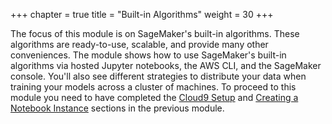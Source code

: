 +++
chapter = true
title = "Built-in Algorithms"
weight = 30
+++

The focus of this module is on SageMaker's built-in algorithms. These algorithms are ready-to-use, scalable, and provide many other conveniences. The module shows how to use SageMaker's built-in algorithms via hosted Jupyter notebooks, the AWS CLI, and the SageMaker console. You'll also see different strategies to distribute your data when training your models across a cluster of machines. To proceed to this module you need to have completed the [Cloud9 Setup](../prerequisites/cloud9.html) and [Creating a Notebook Instance](../introduction/notebook.html) sections in the previous module.